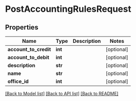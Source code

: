 # PostAccountingRulesRequest

## Properties
Name | Type | Description | Notes
------------ | ------------- | ------------- | -------------
**account_to_credit** | **int** |  | [optional] 
**account_to_debit** | **int** |  | [optional] 
**description** | **str** |  | [optional] 
**name** | **str** |  | [optional] 
**office_id** | **int** |  | [optional] 

[[Back to Model list]](../README.md#documentation-for-models) [[Back to API list]](../README.md#documentation-for-api-endpoints) [[Back to README]](../README.md)

